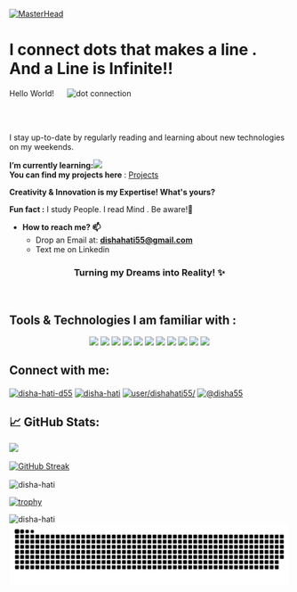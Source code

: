 
[![MasterHead](https://i.imgur.com/cVve0WY.png)](https://disha-hati-portfolio.netlify.app/)

# I connect dots that makes a line . And a Line is Infinite!!



<img align="right" alt="dot connection" width="400" src="https://i.giphy.com/IW3mlwUFTI3XKaJlmt.webp"/>
<p>Hello World! </p>
</br>
</br>

<p> I stay up-to-date by regularly reading and learning about new technologies on my weekends.</p>
<b>I’m currently learning:<img src="https://camo.githubusercontent.com/2abe53f4176fd7b9639f1c316e77574575c1c99c660e03fefa08299045988ba5/68747470733a2f2f696d672e736869656c64732e696f2f62616467652f4e6578742d626c61636b3f7374796c653d666f722d7468652d6261646765266c6f676f3d6e6578742e6a73266c6f676f436f6c6f723d7768697465"/> </b> </br>
<b>You can find my projects here</b> : <a href="https://github.com/Disha-Hati?tab=repositories">Projects</a>
</p>

<b>  Creativity & Innovation is my Expertise! What's yours? </b> 

<b>  Fun fact :</b> I study People. I read Mind . Be aware!🧠


- <b> How to reach me?  📫</b>
    - Drop an Email at: **dishahati55@gmail.com**
  - Text me on Linkedin

<div align="center">
    <h3>Turning my Dreams into Reality! ✨</h3>
</div>
</br>
<h2>Tools & Technologies I am familiar with : </h2>

  <p align="center">

   <img src="https://camo.githubusercontent.com/94255ec6b3c759a685d09b160102f6780416030ba75119a1d9d05cd1d2345e5a/68747470733a2f2f696d672e736869656c64732e696f2f62616467652f4a6176612d4544384230303f7374796c653d666f722d7468652d6261646765266c6f676f3d6a617661266c6f676f436f6c6f723d7768697465"/> 
   <img src="https://camo.githubusercontent.com/77a94341662845d3740986b84d8219c0fd4a0a9e4af8e5411c24cec0faee2129/68747470733a2f2f696d672e736869656c64732e696f2f62616467652f4a6176615363726970742d3332333333303f7374796c653d666f722d7468652d6261646765266c6f676f3d6a617661736372697074266c6f676f436f6c6f723d463744463145"/>  
    <img src="https://camo.githubusercontent.com/6c3957842901e5baa389f3bb8758c8966683333b28493013062fcab5fab645e7/68747470733a2f2f696d672e736869656c64732e696f2f62616467652f52656163742d3230323332413f7374796c653d666f722d7468652d6261646765266c6f676f3d7265616374266c6f676f436f6c6f723d363144414642"/>
    <img src="https://camo.githubusercontent.com/2abe53f4176fd7b9639f1c316e77574575c1c99c660e03fefa08299045988ba5/68747470733a2f2f696d672e736869656c64732e696f2f62616467652f4e6578742d626c61636b3f7374796c653d666f722d7468652d6261646765266c6f676f3d6e6578742e6a73266c6f676f436f6c6f723d7768697465"/>  
   <img src="https://camo.githubusercontent.com/ff4ce3f023f28367db26fcca960568aa8c8c8fbaf419b9f255484e8830fdc0d7/68747470733a2f2f696d672e736869656c64732e696f2f62616467652f2d52656475782d3736344142433f7374796c653d666c61742d737175617265266c6f676f3d7265647578266c6f676f436f6c6f723d7768697465"/> 
 
  <img src="https://camo.githubusercontent.com/85f7d55972c294b45f6c2f5822b9c569f215a3ca256be9e3283c122a9f6e6fe1/68747470733a2f2f696d672e736869656c64732e696f2f62616467652f2d4e6f64656a732d3433383533643f7374796c653d666c61742d737175617265266c6f676f3d4e6f64652e6a73266c6f676f436f6c6f723d7768697465"/>  
    <img src="https://camo.githubusercontent.com/bfe6a48836e87b13a16f1f56f88fee428475c2ac29247992ec9b8bcc7154f881/68747470733a2f2f696d672e736869656c64732e696f2f62616467652f48544d4c352d4533344632363f7374796c653d666f722d7468652d6261646765266c6f676f3d68746d6c35266c6f676f436f6c6f723d7768697465"/> 
  <img src="https://camo.githubusercontent.com/472c222e8f240a48ae51cd9b082a1b857be809dcd851a25150890c2da50c13a5/68747470733a2f2f696d672e736869656c64732e696f2f62616467652f435353332d3135373242363f7374796c653d666f722d7468652d6261646765266c6f676f3d63737333266c6f676f436f6c6f723d7768697465"/> 
  <img src="https://camo.githubusercontent.com/6c62369c4e99b8a15e8bc2252842ba29e6af1a870849ba36b78e534304113437/68747470733a2f2f696d672e736869656c64732e696f2f62616467652f5461696c77696e645f4353532d3338423241433f7374796c653d666f722d7468652d6261646765266c6f676f3d7461696c77696e642d637373266c6f676f436f6c6f723d7768697465"/> 

   <img src="https://camo.githubusercontent.com/c1c08eb7625abe1a813e5ad05a94891aa127a37e0ce126b59ecda28233effdac/68747470733a2f2f696d672e736869656c64732e696f2f62616467652f4d7953514c2d3030303030463f7374796c653d666f722d7468652d6261646765266c6f676f3d6d7973716c266c6f676f436f6c6f723d7768697465"/> 

   <img src="https://camo.githubusercontent.com/f38298638f10774e1f0205a1111dff4a7675c0ed8600356f28e8276c2bab8235/68747470733a2f2f696d672e736869656c64732e696f2f62616467652f4769742d4630353033323f7374796c653d666f722d7468652d6261646765266c6f676f3d676974266c6f676f436f6c6f723d7768697465"/> 

 
  </p>

<h2>Connect with me:</h2>
<a href="https://linkedin.com/in/disha-hati-d55" target="blank"><img align="center" src="https://raw.githubusercontent.com/rahuldkjain/github-profile-readme-generator/master/src/images/icons/Social/linked-in-alt.svg" alt="disha-hati-d55" height="30" width="40" /></a>
<a href="https://www.leetcode.com/disha-hati" target="blank"><img align="center" src="https://raw.githubusercontent.com/rahuldkjain/github-profile-readme-generator/master/src/images/icons/Social/leet-code.svg" alt="disha-hati" height="30" width="40" /></a>
<a href="https://auth.geeksforgeeks.org/user/user/dishahati55/" target="blank"><img align="center" src="https://raw.githubusercontent.com/rahuldkjain/github-profile-readme-generator/master/src/images/icons/Social/geeks-for-geeks.svg" alt="user/dishahati55/" height="30" width="40" /></a>
<a href="https://medium.com/@disha55" target="blank"><img align="center" src="https://raw.githubusercontent.com/rahuldkjain/github-profile-readme-generator/master/src/images/icons/Social/medium.svg" alt="@disha55" height="30" width="40" /></a>




<h2> 📈 GitHub Stats: </h2>
<p>
<!--<p align="left"> <img src="https://komarev.com/ghpvc/?username=disha-hati&label=Profile%20views&color=0e75b6&style=flat" alt="disha-hati" /> </p>-->

[![](https://visitcount.itsvg.in/api?id=disha-hati&label=Profile%20Views&color=1&icon=0&pretty=false)](https://visitcount.itsvg.in)

[![GitHub Streak](https://github-readme-streak-stats.herokuapp.com?user=Disha-Hati&theme=tokyonight)](https://git.io/streak-stats)

<img align="center" src="https://github-readme-stats.vercel.app/api?username=disha-hati&show_icons=true&locale=en&title_color=87ceeb&icon_color=6c5796&text_color=daf7dc&bg_color=220b3b&layout=compact" alt="disha-hati" />

[![trophy](https://github-profile-trophy.vercel.app/?username=disha-hati&theme=onedark&row=2&column=3)](https://github.com/disha-hati/github-profile-trophy)

<img align="left" src="https://github-readme-stats.vercel.app/api/top-langs?username=disha-hati&show_icons=true&locale=en&layout=compact&bg_color=220b3b&text_color=daf7dc" alt="disha-hati" />



</p>

<div align="center">
    <img src="https://github.com/1999AZZAR/1999AZZAR/blob/readme/resources/img/grid-snake.svg" alt="snake">
</div>







